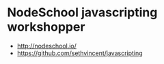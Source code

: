 # NodeSchool javascripting workshopper

- http://nodeschool.io/
- https://github.com/sethvincent/javascripting
